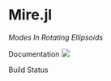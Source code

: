 # Mire.jl

*Modes In Rotating Ellipsoids*

Documentation
[![](https://img.shields.io/badge/docs-dev-blue.svg)](https://fgerick.github.io/Mire.jl/dev)

Build Status
